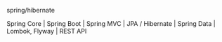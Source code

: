 spring/hibernate

Spring Core | Spring Boot | Spring MVC | JPA / Hibernate | Spring Data | Lombok, Flyway | REST API
